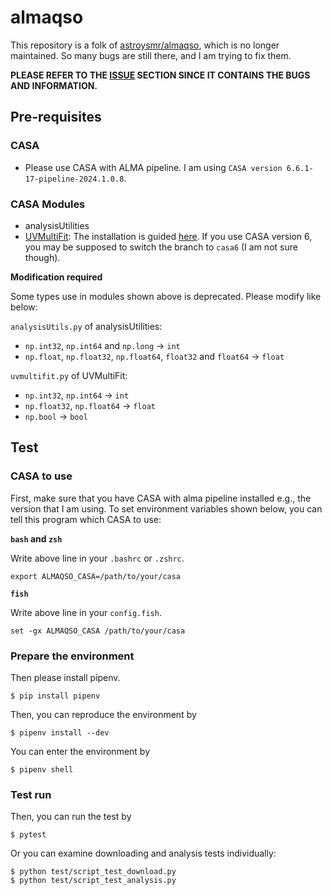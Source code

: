 # almaqso

This repository is a folk of [astroysmr/almaqso](https://github.com/astroysmr/almaqso), which is no longer maintained.
So many bugs are still there, and I am trying to fix them.

**PLEASE REFER TO THE [ISSUE](https://github.com/skrbcr/almaqso/issues) SECTION SINCE IT CONTAINS THE BUGS AND INFORMATION.**

## Pre-requisites

### CASA

- Please use CASA with ALMA pipeline. I am using `CASA version 6.6.1-17-pipeline-2024.1.0.8`.

### CASA Modules

- analysisUtilities
- [UVMultiFit](https://github.com/onsala-space-observatory/UVMultiFit): The installation is guided [here](https://github.com/onsala-space-observatory/UVMultiFit/blob/master/INSTALL.md). If you use CASA version 6, you may be supposed to switch the branch to `casa6` (I am not sure though).

**Modification required**

Some types use in modules shown above is deprecated.
Please modify like below:

`analysisUtils.py` of analysisUtilities:

- `np.int32`, `np.int64` and `np.long` -> `int`
- `np.float`, `np.float32`, `np.float64`, `float32` and `float64` -> `float`

`uvmultifit.py` of UVMultiFit:

- `np.int32`, `np.int64` -> `int`
- `np.float32`, `np.float64` -> `float`
- `np.bool` -> `bool`

## Test

### CASA to use

First, make sure that you have CASA with alma pipeline installed e.g., the version that I am using.
To set environment variables shown below, you can tell this program which CASA to use:

**`bash` and `zsh`**

Write above line in your `.bashrc` or `.zshrc`.

```shell
export ALMAQSO_CASA=/path/to/your/casa
```

**`fish`**

Write above line in your `config.fish`.

```shell
set -gx ALMAQSO_CASA /path/to/your/casa
```

### Prepare the environment

Then please install pipenv.

```shell
$ pip install pipenv
```

Then, you can reproduce the environment by

```shell
$ pipenv install --dev
```

You can enter the environment by

```shell
$ pipenv shell
```

### Test run

Then, you can run the test by

```
$ pytest
```

Or you can examine downloading and analysis tests individually:

```shell
$ python test/script_test_download.py
$ python test/script_test_analysis.py
```
